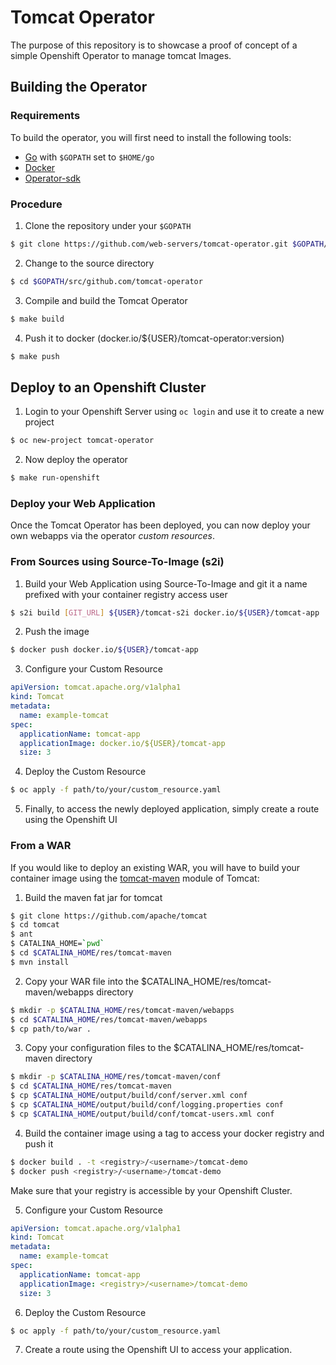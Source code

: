 # Tomcat Operator
The purpose of this repository is to showcase a proof of concept of a simple Openshift Operator to manage tomcat Images.

## Building the Operator
### Requirements
To build the operator, you will first need to install the following tools: 
* [Go](https://github.com/golang/go) with `$GOPATH` set to `$HOME/go`
* [Docker](https://www.docker.com/)
* [Operator-sdk](https://github.com/operator-framework/operator-sdk)

### Procedure
1. Clone the repository under your `$GOPATH`
```bash
$ git clone https://github.com/web-servers/tomcat-operator.git $GOPATH/src/github.com/tomcat-operator
```

2. Change to the source directory
```bash
$ cd $GOPATH/src/github.com/tomcat-operator
```

3. Compile and build the Tomcat Operator
```bash
$ make build
```
4. Push it to docker (docker.io/${USER}/tomcat-operator:version)
```bash
$ make push
```

## Deploy to an Openshift Cluster
1. Login to your Openshift Server using `oc login` and use it to create a new project
```bash
$ oc new-project tomcat-operator
```

2. Now deploy the operator
```bash
$ make run-openshift
```

### Deploy your Web Application
Once the Tomcat Operator has been deployed, you can now deploy your own webapps via the operator _custom resources_.

### From Sources using Source-To-Image (s2i)

1. Build your Web Application using Source-To-Image and git it a name prefixed with your container registry access user
```bash
$ s2i build [GIT_URL] ${USER}/tomcat-s2i docker.io/${USER}/tomcat-app
```

2. Push the image
```bash
$ docker push docker.io/${USER}/tomcat-app
```

3. Configure your Custom Resource
```yaml
apiVersion: tomcat.apache.org/v1alpha1
kind: Tomcat
metadata:
  name: example-tomcat
spec:
  applicationName: tomcat-app
  applicationImage: docker.io/${USER}/tomcat-app
  size: 3
```

4. Deploy the Custom Resource
```bash
$ oc apply -f path/to/your/custom_resource.yaml
```

5. Finally, to access the newly deployed application, simply create a route using the Openshift UI

### From a WAR
If you would like to deploy an existing WAR, you will have to build your container image using the [tomcat-maven](https://github.com/apache/tomcat/tree/9.0.24/res/tomcat-maven) module of Tomcat:
1. Build the maven fat jar for tomcat
```bash
$ git clone https://github.com/apache/tomcat
$ cd tomcat
$ ant
$ CATALINA_HOME=`pwd`
$ cd $CATALINA_HOME/res/tomcat-maven
$ mvn install
```

2. Copy your WAR file into the $CATALINA_HOME/res/tomcat-maven/webapps directory
```bash
$ mkdir -p $CATALINA_HOME/res/tomcat-maven/webapps
$ cd $CATALINA_HOME/res/tomcat-maven/webapps
$ cp path/to/war .
```

3. Copy your configuration files to the $CATALINA_HOME/res/tomcat-maven directory
```bash
$ mkdir -p $CATALINA_HOME/res/tomcat-maven/conf
$ cd $CATALINA_HOME/res/tomcat-maven
$ cp $CATALINA_HOME/output/build/conf/server.xml conf
$ cp $CATALINA_HOME/output/build/conf/logging.properties conf
$ cp $CATALINA_HOME/output/build/conf/tomcat-users.xml conf
```

4. Build the container image using a tag to access your docker registry and push it
```bash
$ docker build . -t <registry>/<username>/tomcat-demo
$ docker push <registry>/<username>/tomcat-demo
```
Make sure that your registry is accessible by your Openshift Cluster.

5. Configure your Custom Resource
```yaml
apiVersion: tomcat.apache.org/v1alpha1
kind: Tomcat
metadata:
  name: example-tomcat
spec:
  applicationName: tomcat-app
  applicationImage: <registry>/<username>/tomcat-demo
  size: 3
```

6. Deploy the Custom Resource
```bash
$ oc apply -f path/to/your/custom_resource.yaml
```

7. Create a route using the Openshift UI to access your application.
